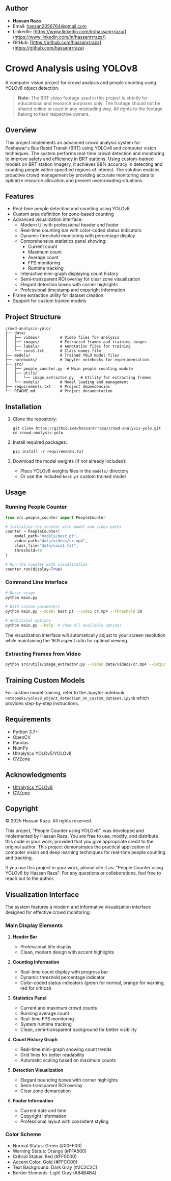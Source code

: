 ## Author

- **Hassan Raza**
- Email: hassan2056764@gmail.com
- LinkedIn: [https://www.linkedin.com/in/hassanrrraza/](https://www.linkedin.com/in/hassanrrraza/)
- GitHub: [https://github.com/hassanrrraza](https://github.com/hassanrrraza)

# Crowd Analysis using YOLOv8

A computer vision project for crowd analysis and people counting using YOLOv8 object detection.

> **Note:** The BRT video footage used in this project is strictly for educational and research purposes only. The footage should not be shared online or used in any misleading way. All rights to the footage belong to their respective owners.


## Overview

This project implements an advanced crowd analysis system for Peshawar's Bus Rapid Transit (BRT) using YOLOv8 and computer vision techniques. The system performs real-time crowd detection and monitoring to improve safety and efficiency in BRT stations. Using custom-trained models on BRT station imagery, it achieves 98% accuracy in detecting and counting people within specified regions of interest. The solution enables proactive crowd management by providing accurate monitoring data to optimize resource allocation and prevent overcrowding situations.

## Features

- Real-time people detection and counting using YOLOv8
- Custom area definition for zone-based counting
- Advanced visualization interface:
  - Modern UI with professional header and footer
  - Real-time counting bar with color-coded status indicators
  - Dynamic threshold monitoring with percentage display
  - Comprehensive statistics panel showing:
    - Current count
    - Maximum count
    - Average count
    - FPS monitoring
    - Runtime tracking
  - Interactive mini-graph displaying count history
  - Semi-transparent ROI overlay for clear zone visualization
  - Elegant detection boxes with corner highlights
  - Professional timestamp and copyright information
- Frame extraction utility for dataset creation
- Support for custom trained models

## Project Structure

```
crowd-analysis-yolo/
├── data/
│   ├── videos/         # Video files for analysis
│   ├── images/         # Extracted frames and training images
│   ├── labels/         # Annotation files for training
│   └── coco1.txt       # Class names file
├── models/             # Trained YOLO model files
├── notebooks/          # Jupyter notebooks for experimentation
├── src/
│   ├── people_counter.py  # Main people counting module
│   ├── utils/
│   │   └── image_extractor.py   # Utility for extracting frames
│   └── models/         # Model loading and management
├── requirements.txt    # Project dependencies
└── README.md           # Project documentation
```

## Installation

1. Clone the repository:
   ```
   git clone https://github.com/hassanrrraza/crowd-analysis-yolo.git
   cd crowd-analysis-yolo
   ```

2. Install required packages:
   ```
   pip install -r requirements.txt
   ```

3. Download the model weights (if not already included):
   - Place YOLOv8 weights files in the `models/` directory
   - Or use the included `best.pt` custom trained model

## Usage

### Running People Counter

```python
from src.people_counter import PeopleCounter

# Initialize the counter with model and video paths
counter = PeopleCounter(
    model_path="models/best.pt",
    video_path="data/videos/cr.mp4",
    class_file="data/coco1.txt",
    threshold=40
)

# Run the counter with visualization
counter.run(display=True)
```

### Command Line Interface

```bash
# Basic usage
python main.py

# With custom parameters
python main.py --model best.pt --video cr.mp4 --threshold 50

# Additional options
python main.py --help  # Show all available options
```

The visualization interface will automatically adjust to your screen resolution while maintaining the 16:9 aspect ratio for optimal viewing.

### Extracting Frames from Video

```bash
python src/utils/image_extractor.py --video data/videos/cr.mp4 --output data/images/extracted --max-frames 200
```

## Training Custom Models

For custom model training, refer to the Jupyter notebook `notebooks/yolov8_object_detection_on_custom_dataset.ipynb` which provides step-by-step instructions.

## Requirements

- Python 3.7+
- OpenCV
- Pandas
- NumPy
- Ultralytics YOLOv5/YOLOv8
- CVZone

## Acknowledgments

- [Ultralytics YOLOv8](https://github.com/ultralytics/ultralytics)
- [CVZone](https://github.com/cvzone/cvzone) 

## Copyright

© 2025 Hassan Raza. All rights reserved.

This project, "People Counter using YOLOv8", was developed and implemented by Hassan Raza. You are free to use, modify, and distribute this code in your work, provided that you give appropriate credit to the original author. This project demonstrates the practical application of computer vision and deep learning techniques for real-time people counting and tracking.

If you use this project in your work, please cite it as: "People Counter using YOLOv8 by Hassan Raza". For any questions or collaborations, feel free to reach out to the author.

## Visualization Interface

The system features a modern and informative visualization interface designed for effective crowd monitoring:

### Main Display Elements
1. **Header Bar**
   - Professional title display
   - Clean, modern design with accent highlights

2. **Counting Information**
   - Real-time count display with progress bar
   - Dynamic threshold percentage indicator
   - Color-coded status indicators (green for normal, orange for warning, red for critical)

3. **Statistics Panel**
   - Current and maximum crowd counts
   - Running average count
   - Real-time FPS monitoring
   - System runtime tracking
   - Clean, semi-transparent background for better visibility

4. **Count History Graph**
   - Real-time mini-graph showing count trends
   - Grid lines for better readability
   - Automatic scaling based on maximum counts

5. **Detection Visualization**
   - Elegant bounding boxes with corner highlights
   - Semi-transparent ROI overlay
   - Clear zone demarcation

6. **Footer Information**
   - Current date and time
   - Copyright information
   - Professional layout with consistent styling

### Color Scheme
- Normal Status: Green (#00FF00)
- Warning Status: Orange (#FFA500)
- Critical Status: Red (#FF0000)
- Accent Color: Gold (#FFCC00)
- Text Background: Dark Gray (#2C2C2C)
- Border Elements: Light Gray (#B4B4B4)